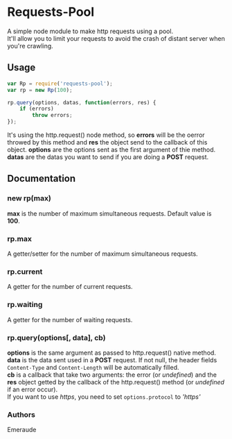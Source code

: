 # Requests-Pool

A simple node module to make http requests using a pool.  
It'll allow you to limit your requests to avoid the crash of distant server when you're crawling.

## Usage

```javascript
var Rp = require('requests-pool');
var rp = new Rp(100);

rp.query(options, datas, function(errors, res) {
	if (errors)
		throw errors;
});
```

It's using the http.request() node method, so **errors** will be the oerror throwed by this method and **res** the object send to the callback of this object. **options** are the options sent as the first argument of thie method.  
**datas** are the datas you want to send if you are doing a **POST** request.

## Documentation
### new rp(max)

**max** is the number of maximum simultaneous requests. Default value is **100**.

### rp.max

A getter/setter for the number of maximum simultaneous requests.

### rp.current

A getter for the number of current requests.

### rp.waiting

A getter for the number of waiting requests.

### rp.query(options[, data], cb)

**options** is the same argument as passed to http.request() native method.  
**data** is the data sent used in a **POST** request. If not null, the header fields `Content-Type` and `Content-Length` will be automatically filled.  
**cb** is a callback that take two arguments: the error (or *undefined*) and the **res** object getted by the callback of the http.request() method (or *undefined* if an error occur).  
If you want to use *https*, you need to set `options.protocol` to *'https'*

### Authors

Emeraude

